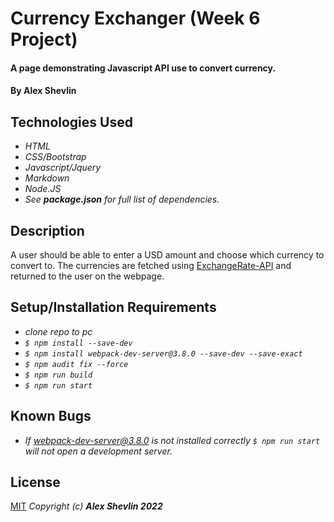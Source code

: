 # Currency Exchanger (Week 6 Project)

#### A page demonstrating Javascript API use to convert currency.

#### By Alex Shevlin

## Technologies Used

* _HTML_
* _CSS/Bootstrap_
* _Javascript/Jquery_
* _Markdown_
* _Node.JS_
* _See **package.json** for full list of dependencies._
## Description

A user should be able to enter a USD amount and choose which currency to convert to. The currencies are fetched using [ExchangeRate-API](https://www.exchangerate-api.com/) and returned to the user on the webpage.

## Setup/Installation Requirements

* _clone repo to pc_
* _`$ npm install --save-dev`_
* _`$ npm install webpack-dev-server@3.8.0 --save-dev --save-exact`_
* _`$ npm audit fix --force`_
* _`$ npm run build`_
* _`$ npm run start`_

## Known Bugs

* _If webpack-dev-server@3.8.0 is not installed correctly `$ npm run start` will not open a development server._


## License
[MIT](/LICENSE) 
_Copyright (c) **Alex Shevlin 2022**_
